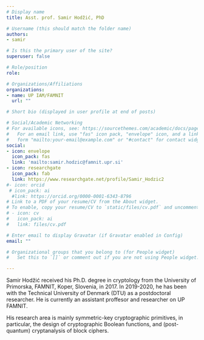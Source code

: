 ```yaml
---
# Display name
title: Asst. prof. Samir Hodžić, PhD

# Username (this should match the folder name)
authors:
- samir

# Is this the primary user of the site?
superuser: false

# Role/position
role:  

# Organizations/Affiliations
organizations:
- name: UP IAM/FAMNIT
  url: ""

# Short bio (displayed in user profile at end of posts)

# Social/Academic Networking
# For available icons, see: https://sourcethemes.com/academic/docs/page-builder/#icons
#   For an email link, use "fas" icon pack, "envelope" icon, and a link in the
#   form "mailto:your-email@example.com" or "#contact" for contact widget.
social:
- icon: envelope
  icon_pack: fas
  link: 'mailto:samir.hodzic@famnit.upr.si'
- icon: researchgate
  icon_pack: fab
  link: https://www.researchgate.net/profile/Samir_Hodzic2
#- icon: orcid
 # icon_pack: ai
  #link: https://orcid.org/0000-0001-6343-8796
# Link to a PDF of your resume/CV from the About widget.
# To enable, copy your resume/CV to `static/files/cv.pdf` and uncomment the lines below.
# - icon: cv
#   icon_pack: ai
#   link: files/cv.pdf

# Enter email to display Gravatar (if Gravatar enabled in Config)
email: ""

# Organizational groups that you belong to (for People widget)
#   Set this to `[]` or comment out if you are not using People widget.

---
```


Samir Hodžić received his Ph.D. degree in cryptology from the University of Primorska, FAMNIT, Koper, Slovenia, in 2017. In 2019-2020, he has been with the Technical University of Denmark (DTU) as a postdoctoral researcher.  He is currently an assistant proffesor and researcher on UP FAMNIT.  

His research area is mainly symmetric-key cryptographic primitives, in particular, the design of cryptographic Boolean functions, and (post-quantum) cryptanalysis of block ciphers.